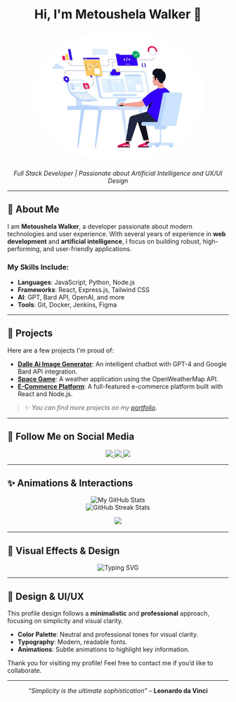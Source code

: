 <h1 align="center">Hi, I'm Metoushela Walker 👋</h1>

<p align="center">
  <img src="metou.jpeg" alt="Metoushela Walker" style="border-radius: 50%; width: 400px;">
</p>

<p align="center">
  <em>Full Stack Developer | Passionate about Artificial Intelligence and UX/UI Design</em>
</p>

---

## 🌟 About Me

I am **Metoushela Walker**, a developer passionate about modern technologies and user experience. With several years of experience in **web development** and **artificial intelligence**, I focus on building robust, high-performing, and user-friendly applications.

### My Skills Include:
- **Languages**: JavaScript, Python, Node.js
- **Frameworks**: React, Express.js, Tailwind CSS
- **AI**: GPT, Bard API, OpenAI, and more
- **Tools**: Git, Docker, Jenkins, Figma

---

## 🚀 Projects

Here are a few projects I'm proud of:

- **[Dalle Ai Image Generator](https://github.com/MeganAe/dall-e.git)**: An intelligent chatbot with GPT-4 and Google Bard API integration.
- **[Space Game](https://github.com/MeganAe/SPACE-GAME.git)**: A weather application using the OpenWeatherMap API.
- **[E-Commerce Platform](https://github.com/MeganAe/ecommerce-crystalize-remix.git)**: A full-featured e-commerce platform built with React and Node.js.

> ✨ *You can find more projects on my [portfolio](https://metoushela-porfolio.vercel.app)*.

---

## 📲 Follow Me on Social Media

<div align="center">
  <a href="https://linkedin.com/in/metoushela" target="_blank">
    <img src="https://img.shields.io/badge/LinkedIn-0077B5?style=for-the-badge&logo=linkedin&logoColor=white"/>
  </a>
  <a href="https://twitter.com/metoushela" target="_blank">
    <img src="https://img.shields.io/badge/Twitter-1DA1F2?style=for-the-badge&logo=twitter&logoColor=white"/>
  </a>
  <a href="https://github.com/MeganAe" target="_blank">
    <img src="https://img.shields.io/badge/GitHub-181717?style=for-the-badge&logo=github&logoColor=white"/>
  </a>
</div>

---

## ✨ Animations & Interactions

<div align="center">
  <img src="https://github-readme-stats.vercel.app/api?username=metoushela&show_icons=true&theme=radical" alt="My GitHub Stats"/>
  <br>
  <img src="https://github-readme-streak-stats.herokuapp.com/?user=metoushela&theme=radical" alt="GitHub Streak Stats"/>
</div>

<p align="center">
  <img src="https://media.giphy.com/media/hvRJCLFzcasrR4ia7z/giphy.gif" width="100"/>
</p>

---

## 🎨 Visual Effects & Design

<style>
  img {
    transition: transform 0.3s ease-in-out;
  }
  img:hover {
    transform: scale(1.2);
  }
</style>

<p align="center">
  <img src="https://readme-typing-svg.herokuapp.com?font=Roboto&color=%2336BCF7&size=22&center=true&lines=Welcome+to+My+GitHub+Profile;Full+Stack+Developer;Passionate+about+AI+and+UX/UI+Design" alt="Typing SVG">
</p>

---

## 🎨 Design & UI/UX

This profile design follows a **minimalistic** and **professional** approach, focusing on simplicity and visual clarity.

- **Color Palette**: Neutral and professional tones for visual clarity.
- **Typography**: Modern, readable fonts.
- **Animations**: Subtle animations to highlight key information.

Thank you for visiting my profile! Feel free to contact me if you’d like to collaborate.

---

<p align="center">
  <em>“Simplicity is the ultimate sophistication”</em> – <strong>Leonardo da Vinci</strong>
</p>
